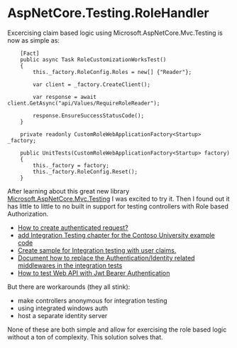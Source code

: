 # AspNetCore.Testing.RoleHandler

Excercising claim based logic using Microsoft.AspNetCore.Mvc.Testing is now as simple as:

```
    [Fact]
    public async Task RoleCustomizationWorksTest()
    {
        this._factory.RoleConfig.Roles = new[] {"Reader"};

        var client = _factory.CreateClient();

        var response = await client.GetAsync("api/Values/RequireRoleReader");

        response.EnsureSuccessStatusCode();
    }

    private readonly CustomRoleWebApplicationFactory<Startup> _factory;

    public UnitTests(CustomRoleWebApplicationFactory<Startup> factory)
    {
        this._factory = factory;
        this._factory.RoleConfig.Reset();
    }    
```

After learning about this great new library [Microsoft.AspNetCore.Mvc.Testing](https://docs.microsoft.com/en-us/aspnet/core/test/integration-tests?view=aspnetcore-2.2) I was excited to try it. Then I found out it has little to little to no built in support for testing controllers with Role based Authorization. 

* [How to create authenticated request?](https://github.com/aspnet/Docs/issues/688)
* [add Integration Testing chapter for the Contoso University example code](https://github.com/aspnet/Docs/issues/3438)
* [Create sample for Integration testing with user claims.](https://github.com/aspnet/Docs/issues/3833)
* [Document how to replace the Authentication/Identity related middlewares in the integration tests](https://github.com/aspnet/Docs/issues/9957)
* [How to test Web API with Jwt Bearer Authentication](https://github.com/aspnet/Docs/issues/8796)


But there are workarounds (they all stink):

* make controllers anonymous for integration testing
* using integrated windows auth
* host a separate identity server

None of these are both simple and allow for exercising the role based logic without a ton of complexity. This solution solves that.

